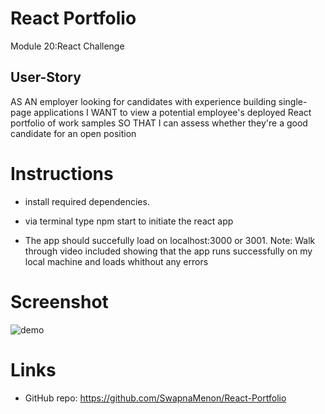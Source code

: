 # React Portfolio
Module 20:React Challenge

## User-Story
AS AN employer looking for candidates with experience building single-page applications
I WANT to view a potential employee's deployed React portfolio of work samples
SO THAT I can assess whether they're a good candidate for an open position


# Instructions 
- install required dependencies. 

- via terminal type npm start to initiate the react app

- The app should succefully load on localhost:3000 or 3001. 
Note: Walk through video included showing that the app runs successfully on my local machine and loads whithout any errors 


# Screenshot 
![demo]()



# Links 
- GitHub repo: https://github.com/SwapnaMenon/React-Portfolio


